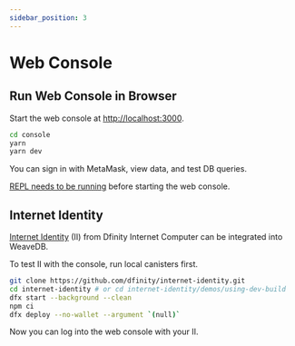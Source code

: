 ```yaml
---
sidebar_position: 3
---
```

# Web Console

## Run Web Console in Browser

Start the web console at [http://localhost:3000](http://localhost:3000).

```bash
cd console
yarn
yarn dev
```

You can sign in with MetaMask, view data, and test DB queries.

[REPL needs to be running](/docs/runlocally/repl) before starting the web console.


## Internet Identity

[Internet Identity](https://identity.ic0.app) (II) from Dfinity Internet Computer can be integrated into WeaveDB.

To test II with the console, run local canisters first.

```bash
git clone https://github.com/dfinity/internet-identity.git
cd internet-identity # or cd internet-identity/demos/using-dev-build
dfx start --background --clean
npm ci
dfx deploy --no-wallet --argument `(null)`
```

Now you can log into the web console with your II.
